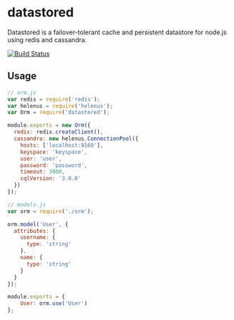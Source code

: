 datastored
==========

Datastored is a failover-tolerant cache and persistent datastore for node.js using redis and cassandra.

[![Build Status](https://travis-ci.org/jsdir/datastored.svg?branch=master)](https://travis-ci.org/jsdir/datastored)

Usage
-----

```js
// orm.js
var redis = require('redis');
var helenus = require('helenus');
var Orm = require('datastored');

module.exports = new Orm({
  redis: redis.createClient(),
  cassandra: new helenus.ConnectionPool({
    hosts: ['localhost:9160'],
    keyspace: 'keyspace',
    user: 'user',
    password: 'password',
    timeout: 3000,
    cqlVersion: '3.0.0'
  })
});
```

```js
// models.js
var orm = require('./orm');

orm.model('User', {
  attributes: {
    username: {
      type: 'string'
    },
    name: {
      type: 'string'
    }
  }
});

module.exports = {
    User: orm.use('User')
};
```
